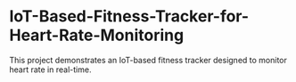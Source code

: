 # IoT-Based-Fitness-Tracker-for-Heart-Rate-Monitoring
This project demonstrates an IoT-based fitness tracker designed to monitor heart rate in real-time.
